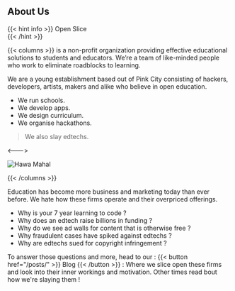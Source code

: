 ## About Us
{{< hint info >}}
Open Slice  
{{< /hint >}}

{{< columns >}}
is a non-profit organization providing effective educational solutions to students and educators. We’re a team of like-minded people who work to eliminate roadblocks to learning.

We are a young establishment based out of Pink City consisting of hackers, developers, artists, makers and alike who believe in open education. 

* We run schools.
* We develop apps.
* We design curriculum.
* We organise hackathons.

> We also slay edtechs.

<--->

![Hawa Mahal](/images/pinky.png)
 
{{< /columns >}}

Education has become more business and marketing today than ever before.  We hate how these firms operate and their overpriced offerings. 

* Why is your 7 year learning to code ?
* Why does an edtech raise billions in funding ?
* Why do we see ad walls for content that is otherwise free ?
* Why fraudulent cases have spiked against edtechs ?
* Why are edtechs sued for copyright infringement ?

To answer those questions and more, head to our : 
{{< button href="/posts/" >}} Blog {{< /button >}} :
Where we slice open these firms and look into their inner workings and motivation. Other times read bout how we're slaying them !